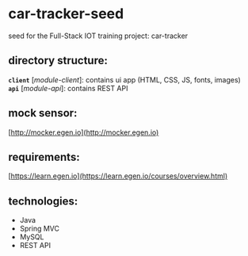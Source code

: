 # car-tracker-seed
seed for the Full-Stack IOT training project: car-tracker

## directory structure:

**`client`** [*module-client*]: contains ui app (HTML, CSS, JS, fonts, images)      
**`api`** [*module-api*]: contains REST API

## mock sensor: 
[http://mocker.egen.io](http://mocker.egen.io)

## requirements:
[https://learn.egen.io](https://learn.egen.io/courses/overview.html)

## technologies:
* Java
* Spring MVC
* MySQL
* REST API
